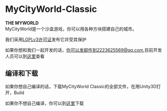 # MyCityWorld-Classic
**THE MYWORLD**  
MyCityWorld是一个沙盒游戏，你可以用各种方块搭建自己的城市。

我们采用[LGPLv3许可证](http://www.gnu.org/licenses/lgpl.html)发布它并受其保护

如果你想和我们一起开发的话，你可以发邮件到2223625569@qq.com,目前开发人员可以到[这里](/Developers.md)查看

## 编译和下载
如果你想自己编译的话，下载MyCityWorld Classic的全部文件，在用Unity3D打开，Build

如果你不想自己编译，你可以到[这里](Compile/Game)下载

